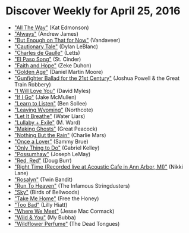 # Discover Weekly for April 25, 2016

- ["All The Way"](https://open.spotify.com/track/7um4GtcqRKIMnjb33cUc80) (Kat Edmonson)
- ["Always"](https://open.spotify.com/track/7s4SMppUY2Cjwngbt9ISJt) (Andrew James)
- ["But Enough on That for Now"](https://open.spotify.com/track/4uDjRx7LD7Qvjieg8Nn1t7) (Vandaveer)
- ["Cautionary Tale"](https://open.spotify.com/track/51LJmGVbrbxPP04Kog24Ul) (Dylan LeBlanc)
- ["Charles de Gaulle"](https://open.spotify.com/track/18KCpz6AQhnfyumSOH0KJE) (Letts)
- ["El Paso Song"](https://open.spotify.com/track/4ubIoN8HzViF3YSrnhjfef) (St. Cinder)
- ["Faith and Hope"](https://open.spotify.com/track/5bePkpvdV8kGVWbrZVDw73) (Zeke Duhon)
- ["Golden Age"](https://open.spotify.com/track/1JX2WgQzfwYweVGncFb4ma) (Daniel Martin Moore)
- ["Gunfighter Ballad for the 21st Century"](https://open.spotify.com/track/7yB20lK4bbYYUKaduk96ub) (Joshua Powell & the Great Train Robbery)
- ["I Will Love You"](https://open.spotify.com/track/5MLXGtyHIXDbC71i4iAeGX) (David Myles)
- ["If I Go"](https://open.spotify.com/track/6UfKha2TAX95dHfOx6muVV) (Jake McMullen)
- ["Learn to Listen"](https://open.spotify.com/track/27bBQp41WS0TkXVzXGdmRT) (Ben Sollee)
- ["Leaving Wyoming"](https://open.spotify.com/track/0aP4F2yezFutsRLa7OZQye) (Northcote)
- ["Let It Breathe"](https://open.spotify.com/track/5Wnli5wX4QnjqMVy1PulUk) (Water Liars)
- ["Lullaby + Exile"](https://open.spotify.com/track/3qB4I3PRCv0CL6yA0DsRmz) (M. Ward)
- ["Making Ghosts"](https://open.spotify.com/track/0dospdGoHehBj39aKV3csH) (Great Peacock)
- ["Nothing But the Rain"](https://open.spotify.com/track/4MrbFvU2TTIH3JqVKSMuid) (Charlie Mars)
- ["Once a Lover"](https://open.spotify.com/track/7nJOQEMqM8cuwPVdWtvs7a) (Sammy Brue)
- ["Only Thing to Do"](https://open.spotify.com/track/51moHGfBKNcMhQYWT1lC6f) (Gabriel Kelley)
- ["Possumhaw"](https://open.spotify.com/track/6IXNFFijF1gmQrxPFyyrS2) (Joseph LeMay)
- ["Red, Red"](https://open.spotify.com/track/1QHSoZZiWwNqrPMPVyRwjS) (Doug Burr)
- ["Right Time (Recorded live at Acoustic Cafe in Ann Arbor, MI)"](https://open.spotify.com/track/0l12QR8XQejruvHSxpysoY) (Nikki Lane)
- ["Rosalyn"](https://open.spotify.com/track/7rXxYG7jzvpVo1iVkgzcFW) (Twin Bandit)
- ["Run To Heaven"](https://open.spotify.com/track/0OJAIweexqlZ1ec5aDFsV2) (The Infamous Stringdusters)
- ["Sky"](https://open.spotify.com/track/7aZASFBraZiTjy3W808gr6) (Birds of Bellwoods)
- ["Take Me Home"](https://open.spotify.com/track/65LJmftTOBwu6IuZSIG8nr) (Free the Honey)
- ["Too Bad"](https://open.spotify.com/track/5AslY9uSkyjrWMZnu43OjQ) (Lilly Hiatt)
- ["Where We Meet"](https://open.spotify.com/track/12gliAhOtFnrnLAaTuBsY3) (Jesse Mac Cormack)
- ["Wild & You"](https://open.spotify.com/track/1pT5UxmrT91u3UcDVj3iov) (My Bubba)
- ["Wildflower Perfume"](https://open.spotify.com/track/0fyuuHnhbYhfBGtiCnuLFq) (The Dead Tongues)
